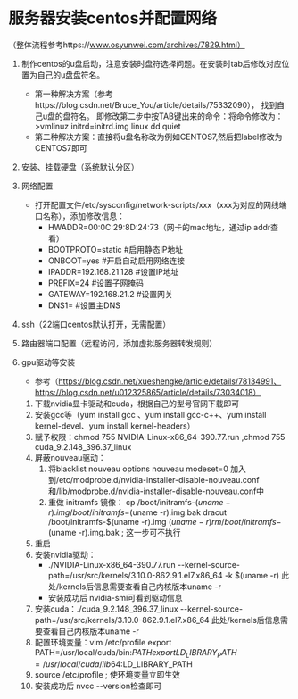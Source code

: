 # 服务器安装centos并配置网络
（整体流程参考https://www.osyunwei.com/archives/7829.html）

1. 制作centos的u盘启动，注意安装时盘符选择问题。在安装时tab后修改对应位置为自己的u盘盘符名。
 	- 第一种解决方案（参考https://blog.csdn.net/Bruce_You/article/details/75332090）， 找到自己u盘的盘符名。
即修改第二步中按TAB键出来的命令：将命令修改为：>vmlinuz initrd=initrd.img linux dd quiet
	- 第二种解决方案：直接将u盘名称改为例如CENTOS7,然后把label修改为CENTOS7即可

2. 安装、挂载硬盘（系统默认分区）

3. 网络配置
	- 打开配置文件/etc/sysconfig/network-scripts/xxx（xxx为对应的网线端口名称），添加修改信息：
		- HWADDR=00:0C:29:8D:24:73（网卡的mac地址，通过ip addr查看）
		- BOOTPROTO=static  #启用静态IP地址
		- ONBOOT=yes  #开启自动启用网络连接
		- IPADDR=192.168.21.128  #设置IP地址
		- PREFIX=24  #设置子网掩码
		- GATEWAY=192.168.21.2  #设置网关
		- DNS1=  #设置主DNS

4. ssh（22端口centos默认打开，无需配置）

5. 路由器端口配置（远程访问，添加虚拟服务器转发规则）

6. gpu驱动等安装

	- 参考（https://blog.csdn.net/xueshengke/article/details/78134991、 https://blog.csdn.net/u012325865/article/details/73034018）
	1. 下载nvidia显卡驱动和cuda，根据自己的型号官网下载即可
	2. 安装gcc等（yum install gcc 、yum install gcc-c++、yum install kernel-devel、yum install kernel-headers）
	3. 赋予权限：chmod 755 NVIDIA-Linux-x86_64-390.77.run ,chmod 755 cuda_9.2.148_396.37_linux
	4. 屏蔽nouveau驱动：
		1. 将blacklist nouveau
options nouveau modeset=0 加入到/etc/modprobe.d/nvidia-installer-disable-nouveau.conf和/lib/modprobe.d/nvidia-installer-disable-nouveau.conf中
		2. 重做 initramfs 镜像：
	 cp /boot/initramfs-$(uname -r).img /boot/initramfs-$(uname -r).img.bak
    dracut /boot/initramfs-$(uname -r).img $(uname -r)
    rm /boot/initramfs-$(uname -r).img.bak ; 这一步可不执行
	5. 重启
	6. 安装nvidia驱动：
		- ./NVIDIA-Linux-x86_64-390.77.run --kernel-source-path=/usr/src/kernels/3.10.0-862.9.1.el7.x86_64  -k $(uname -r)   此处/kernels后信息需要查看自己内核版本uname -r
		- 安装成功后 nvidia-smi可看到驱动信息
	7. 安装cuda：./cuda_9.2.148_396.37_linux --kernel-source-path=/usr/src/kernels/3.10.0-862.9.1.el7.x86_64      此处/kernels后信息需要查看自己内核版本uname -r
	8. 配置环境变量：vim /etc/profile
export PATH=/usr/local/cuda/bin:$PATH
export LD_LIBRARY_PATH=/usr/local/cuda/lib64:$LD_LIBRARY_PATH
	9. source /etc/profile ; 使环境变量立即生效
	10. 安装成功后 nvcc --version检查即可
